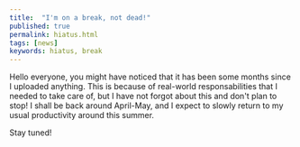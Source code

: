 ```yaml
---
title:  "I'm on a break, not dead!"
published: true
permalink: hiatus.html
tags: [news]
keywords: hiatus, break
---
```


Hello everyone, you might have noticed that it has been some months since I uploaded anything. This is because of real-world responsabilities that I needed to take care of, but I have not forgot about this and don't plan to stop! I shall be back around April-May, and I expect to slowly return to my usual productivity around this summer.

Stay tuned!